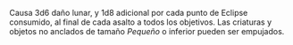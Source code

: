 Causa 3d6 daño lunar, y 1d8 adicional por cada punto de Eclipse consumido, al final de cada asalto a todos los objetivos. Las criaturas y objetos no anclados de tamaño _*Pequeño*_ o inferior pueden ser empujados.

